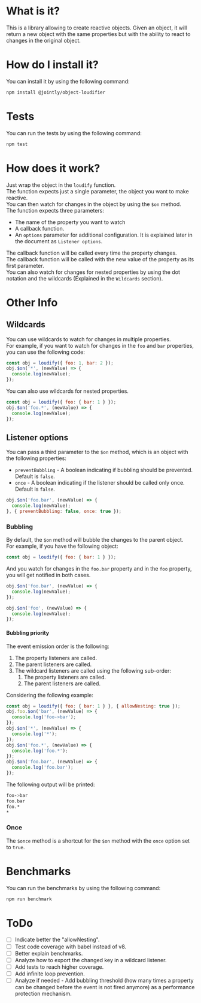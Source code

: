 # What is it?

This is a library allowing to create reactive objects.
Given an object, it will return a new object with the same properties but with the ability to react to changes in the original object.

# How do I install it?

You can install it by using the following command:

```bash
npm install @jointly/object-loudifier
```

# Tests

You can run the tests by using the following command:

```bash
npm test
```

# How does it work?

Just wrap the object in the `loudify` function.  
The function expects just a single parameter, the object you want to make reactive.  
You can then watch for changes in the object by using the `$on` method.  
The function expects three parameters:
- The name of the property you want to watch
- A callback function.  
- An `options` parameter for additional configuration. It is explained later in the document as `Listener options`.  

The callback function will be called every time the property changes.  
The callback function will be called with the new value of the property as its first parameter.  
You can also watch for changes for nested properties by using the dot notation and the wildcards (Explained in the `Wildcards` section).

# Other Info

## Wildcards

You can use wildcards to watch for changes in multiple properties.  
For example, if you want to watch for changes in the `foo` and `bar` properties, you can use the following code:

```js
const obj = loudify({ foo: 1, bar: 2 });
obj.$on('*', (newValue) => {
  console.log(newValue);
});
```

You can also use wildcards for nested properties.

```js
const obj = loudify({ foo: { bar: 1 } });
obj.$on('foo.*', (newValue) => {
  console.log(newValue);
});
```

## Listener options

You can pass a third parameter to the `$on` method, which is an object with the following properties:
- `preventBubbling` - A boolean indicating if bubbling should be prevented. Default is `false`.
- `once` - A boolean indicating if the listener should be called only once. Default is `false`.

```js
obj.$on('foo.bar', (newValue) => {
  console.log(newValue);
}, { preventBubbling: false, once: true });
```

### Bubbling

By default, the `$on` method will bubble the changes to the parent object.  
For example, if you have the following object:

```js
const obj = loudify({ foo: { bar: 1 } });
```

And you watch for changes in the `foo.bar` property and in the `foo` property, you will get notified in both cases.

```js
obj.$on('foo.bar', (newValue) => {
  console.log(newValue);
});

obj.$on('foo', (newValue) => {
  console.log(newValue);
});
```

#### Bubbling priority

The event emission order is the following:
1. The property listeners are called.
2. The parent listeners are called.
3. The wildcard listeners are called using the following sub-order:
    1. The property listeners are called.
    2. The parent listeners are called.

Considering the following example:
  
  ```js
  const obj = loudify({ foo: { bar: 1 } }, { allowNesting: true });
  obj.foo.$on('bar', (newValue) => {
    console.log('foo->bar');
  });
  obj.$on('*', (newValue) => {
    console.log('*');
  });
  obj.$on('foo.*', (newValue) => {
    console.log('foo.*');
  });
  obj.$on('foo.bar', (newValue) => {
    console.log('foo.bar');
  });
  ```

The following output will be printed:

```bash
foo->bar
foo.bar
foo.*
*
```

### Once

The `$once` method is a shortcut for the `$on` method with the `once` option set to `true`.

# Benchmarks

You can run the benchmarks by using the following command:

```bash
npm run benchmark
```

# ToDo

- [ ] Indicate better the "allowNesting".
- [ ] Test code coverage with babel instead of v8.
- [ ] Better explain benchmarks.  
- [ ] Analyze how to export the changed key in a wildcard listener.
- [ ] Add tests to reach higher coverage.
- [ ] Add infinite loop prevention.
- [ ] Analyze if needed - Add bubbling threshold (how many times a property can be changed before the event is not fired anymore) as a performance protection mechanism.